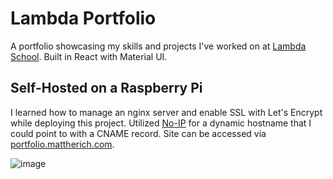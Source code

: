 # Lambda Portfolio

A portfolio showcasing my skills and projects I've worked on at [Lambda School](https://lambdaschool.com/). Built in React with Material UI.

## Self-Hosted on a Raspberry Pi

I learned how to manage an nginx server and enable SSL with Let's Encrypt while deploying this project. Utilized [No-IP](https://www.noip.com/) for a dynamic hostname that I could point to with a CNAME record. Site can be accessed via [portfolio.mattherich.com](https://portfolio.mattherich.com/).

![image](https://i.imgur.com/FDSdUjo.png)